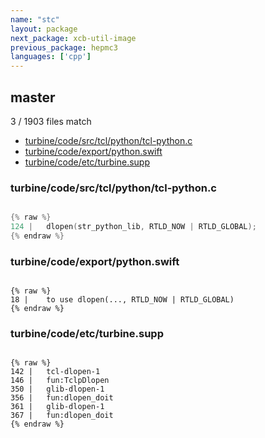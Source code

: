 ```yaml
---
name: "stc"
layout: package
next_package: xcb-util-image
previous_package: hepmc3
languages: ['cpp']
---
```

## master
3 / 1903 files match

 - [turbine/code/src/tcl/python/tcl-python.c](#turbinecodesrctclpythontcl-pythonc)
 - [turbine/code/export/python.swift](#turbinecodeexportpythonswift)
 - [turbine/code/etc/turbine.supp](#turbinecodeetcturbinesupp)

### turbine/code/src/tcl/python/tcl-python.c

```cpp

{% raw %}
124 |   dlopen(str_python_lib, RTLD_NOW | RTLD_GLOBAL);
{% endraw %}

```
### turbine/code/export/python.swift

```

{% raw %}
18 |    to use dlopen(..., RTLD_NOW | RTLD_GLOBAL)
{% endraw %}

```
### turbine/code/etc/turbine.supp

```

{% raw %}
142 |   tcl-dlopen-1
146 |   fun:TclpDlopen
350 |   glib-dlopen-1
356 |   fun:dlopen_doit
361 |   glib-dlopen-1
367 |   fun:dlopen_doit
{% endraw %}

```